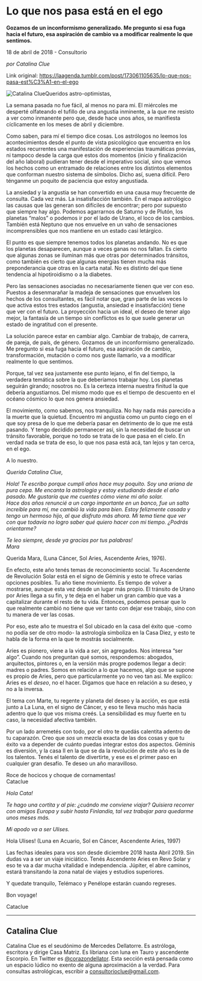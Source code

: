 # Lo que nos pasa está en el ego

**Gozamos de un inconformismo generalizado. Me pregunto si esa fuga
hacia el futuro, esa aspiración de cambio va a modificar realmente lo que sentimos.**

18 de abril de 2018 - Consultorio

_por Catalina Clue_

Link original: https://laagenda.tumblr.com/post/173061105635/lo-que-nos-pasa-est%C3%A1-en-el-ego

![Catalina Clue](https://64.media.tumblr.com/7057cbdfb9431bc958565a8968ec7b28/tumblr_inline_p7ibqm8wHW1t6q87u_500.jpg)Queridos astro-optimistas,

  


La semana pasada no fue fácil, al
menos no para mi. El miércoles me desperté olfateando el tufillo de
una angustia inminente, a la que me resisto a ver como inmanente pero
que, desde hace unos años, se manifiesta cíclicamente en los meses
de abril y diciembre.

Como saben, para mí el tiempo dice
cosas. Los astrólogos no leemos los acontecimientos  desde el punto
de vista psicológico que encuentra en los estados recurrentes una
manifestación de experiencias traumáticas previas, ni tampoco desde
la carga que estos dos momentos (inicio y finalización del año
laboral) pudieran tener desde el imperativo social, sino que vemos
los hechos como un entramado de relaciones entre los distintos
elementos que conforman nuestro sistema de símbolos. Dicho así,
suena difícil. Pero ténganme un poquito de paciencia que estoy
angustiada.

La ansiedad y la angustia se han
convertido en una causa muy frecuente de consulta. Cada vez más. La
insatisfacción también. En el mapa astrológico las causas que las
generan son difíciles de encontrar; pero por supuesto que siempre
hay algo. Podemos agarrarnos de Saturno y de Plutón, los planetas
“malos” o podemos ir por el lado de Urano, el loco de los
cambios. También está Neptuno que nos envuelve en un vaho de
sensaciones incomprensibles que nos mantiene en un estado casi
letárgico.

El punto es que siempre tenemos todos
los planetas andando. No es que los planetas desaparecen, aunque a
veces ganas no nos faltan. Es cierto que algunas zonas se iluminan
más que otras por determinados tránsitos, como también es cierto
que algunas energías tienen mucha más preponderancia que otras en
la carta natal. No es distinto del que tiene tendencia al
hipotiroidismo o a la diabetes.

Pero las sensaciones asociadas no
necesariamente tienen que ver con eso. Puestos a desenmarañar la
madeja de sensaciones que envuelven los hechos de los consultantes,
es fácil notar que, gran parte de las veces lo que activa estos tres
estados (angustia, ansiedad e insatisfacción) tiene que ver con el
futuro. La proyección hacia un ideal, el deseo de tener algo mejor,
la fantasía de un tiempo sin conflictos es lo que suele generar un
estado de ingratitud con el presente.

La solución parece estar en cambiar
algo. Cambiar de trabajo, de carrera, de pareja, de país, de género.
Gozamos de un inconformismo generalizado. Me pregunto si esa fuga
hacia el futuro, esa aspiración de cambio, transformación, mutación
o como nos guste llamarlo, va a modificar realmente lo que sentimos.
  
Porque, tal vez sea justamente ese punto lejano, el fin del
tiempo, la verdadera temática sobre la que deberíamos trabajar hoy.
 Los planetas seguirán girando; nosotros no. Es la certeza interna
nuestra finitud la que debería angustiarnos. Del mismo modo que es
el tiempo de descuento en el océano cósmico lo que nos genera
ansiedad.

El movimiento, como sabemos, nos
tranquiliza. No hay nada más parecido a la muerte que la quietud.
Encuentro mi angustia como un punto ciego en el que soy presa de lo
que me debería pasar en detrimento de lo que me está pasando. Y
tengo decidido permanecer así, sin la necesidad de buscar un
tránsito favorable, porque no todo se trata de lo que pasa en el
cielo. En verdad nada se trata de eso, lo que nos pasa está acá,
tan lejos y tan cerca, en el ego.

A lo nuestro.

  


*Querida Catalina Clue,*

*Hola! Te escribo porque cumplí años
hace muy poquito. Soy una ariana de pura cepa. Me encanta la
astrologia y estoy estudiando desde el año pasado. Me gustaría que
me cuentes cómo viene mi año solar.   
Hace dos años renuncié a
un cargo importante en un banco, fue un salto increíble para mí, me
cambió la vida para bien. Estoy felizmente casada y tengo un hermoso
hijo, al que disfruto más ahora. Mi tema tiene que ver con que
todavía no logro saber qué quiero hacer con mi tiempo. ¿Podrás
orientarme?*

*Te leo siempre, desde ya gracias por
tus palabras!  
Mara*

  


Querida Mara, (Luna Cáncer, Sol Aries,
Ascendente Aries, 1976).

  


En efecto, este año tenés temas de
reconocimiento social. Tu Ascendente de Revolución Solar está en el
signo de Géminis y esto te ofrece varias opciones posibles. Tu año
tiene movimiento. Es tiempo de volver a mostrarse, aunque esta vez
desde un lugar más propio. El tránsito de Urano por Aries llega a
su fin, y te deja en el haber un gran cambio que vas a capitalizar
durante el resto de tu vida. Entonces, podemos pensar que lo que
realmente cambió no tiene que ver tanto con dejar ese trabajo, sino
con tu manera de ver las cosas. 


Por eso, este año te muestra el Sol
ubicado en la casa del éxito que -como no podía ser de otro modo-
la astrología simboliza en la Casa Diez, y esto te habla de la forma
en la que te mostrás socialmente. 


Aries es pionero, viene a la vida a
*ser*, sin agregados. Nos interesa “ser algo”. Cuando nos
preguntan qué somos, respondemos: abogados, arquitectos, pintores o,
en la versión más progre podemos llegar a decir: madres o padres.
Somos en relación a lo que hacemos, algo que se supone es propio de
Aries, pero que particularmente yo no veo tan así. Me explico: Aries
es el *deseo*, no el hacer. Digamos que hace en relación a su
deseo, y no a la inversa.  


El tema con Marte, tu regente y planeta
del deseo y la acción, es que está junto a La Luna, en el signo de
Cáncer, y eso te lleva mucho más hacia adentro que lo que vos misma
creés. La sensibilidad es muy fuerte en tu caso, la necesidad
afectiva también.   


Por un lado arremetés con todo, por el otro
te quedás calentita adentro de tu caparazón. Creo que *sos* un
mezcla exacta de las dos cosas y que tu éxito va a depender de
cuánto puedas integrar estos dos aspectos. Géminis es diversión, y
la casa II en la que se da la revolución de este año es la de los
talentos. Tenés el talento de divertirte, y ese es el primer paso en
cualquier gran desafío. Te deseo un año maravilloso.

  
Roce de hocicos y choque de
cornamentas!  
Cataclue

  


*Hola Cata!*

*Te hago una cortita y al pie:
¿cuándo me conviene viajar? Quisiera recorrer con amigos Europa y
subir hasta Finlandia, tal vez trabajar para quedarme unos meses más.*

*Mi apodo va a ser Ulises.*

  


Hola Ulises!  (Luna en Acuario, Sol en
Cáncer, Ascendente Aries, 1997)

Las fechas ideales para vos son desde
diciembre 2018 hasta Abril 2019. Sin dudas va a ser un viaje
iniciático. Tenés Ascendente Aries en Revo Solar y eso te va a dar
mucha vitalidad e independencia. Júpiter, el abre caminos,  estará
transitando la zona natal de viajes y estudios superiores.  


Y quedate tranquilo, Telémaco y
Penélope estarán cuando regreses.  


  


Bon voyage!

Cataclue



---

 Catalina Clue
--------------

 Catalina Clue es el seudónimo de Mercedes Dellatorre. Es astróloga, escritora y dirige Casa Matriz. Es libriana con luna en Tauro y ascendente Escorpio. En Twitter es [@corazondellator](https://twitter.com/corazondellator). Esta sección está pensada como un espacio lúdico no exento de alguna aproximación a la verdad. Para consultas astrológicas, escribir a [consultorioclue@gmail.com](mailto:consultorioclue@gmail.com). 

